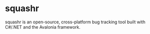 # squashr
squashr is an open-source, cross-platform bug tracking tool built with C#/.NET and the Avalonia framework.